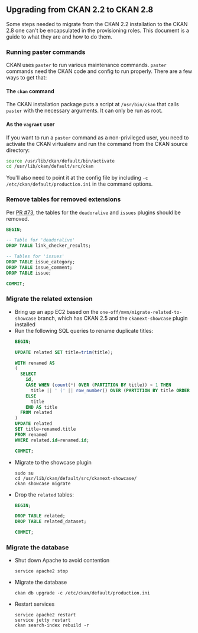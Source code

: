 ## Upgrading from CKAN 2.2 to CKAN 2.8

Some steps needed to migrate from the CKAN 2.2 installation to the CKAN 2.8 one can't be
encapsulated in the provisioning roles.  This document is a guide to what they are and how to
do them.

### Running paster commands

CKAN uses `paster` to run various maintenance commands. `paster` commands need the CKAN code and config to run properly. There are a few ways to get that:

#### The `ckan` command
The CKAN installation package puts a script at `/usr/bin/ckan` that calls `paster` with the
necessary arguments.  It can only be run as root.

#### As the `vagrant` user
If you want to run a `paster` command as a non-privileged user, you need to activate the CKAN
virtualenv and run the command from the CKAN source directory:
```bash
source /usr/lib/ckan/default/bin/activate
cd /usr/lib/ckan/default/src/ckan
```
You'll also need to point it at the config file by including `-c /etc/ckan/default/production.ini`
in the command options.

### Remove tables for removed extensions

Per [PR #73](https://github.com/azavea/opendataphilly-ckan/pull/73), the tables for the
`deadoralive` and `issues` plugins should be removed.

```sql
BEGIN;

-- Table for 'deadoralive'
DROP TABLE link_checker_results;

-- Tables for 'issues'
DROP TABLE issue_category;
DROP TABLE issue_comment;
DROP TABLE issue;

COMMIT;
```

### Migrate the related extension

- Bring up an app EC2 based on the `one-off/mvm/migrate-related-to-showcase` branch, which has CKAN 2.5 and the `ckanext-showcase` plugin installed
- Run the following SQL queries to rename duplicate titles:
  ```sql
  BEGIN;

  UPDATE related SET title=trim(title);

  WITH renamed AS
  (
    SELECT
      id,
      CASE WHEN (count(*) OVER (PARTITION BY title)) > 1 THEN
        title || ' (' || row_number() OVER (PARTITION BY title ORDER BY id) || ')'
      ELSE
        title
      END AS title
    FROM related
  )
  UPDATE related
  SET title=renamed.title
  FROM renamed
  WHERE related.id=renamed.id;

  COMMIT;
  ```
- Migrate to the showcase plugin
  ```
  sudo su
  cd /usr/lib/ckan/default/src/ckanext-showcase/
  ckan showcase migrate
  ```
- Drop the `related` tables:
  ```sql
  BEGIN;

  DROP TABLE related;
  DROP TABLE related_dataset;

  COMMIT;
  ```

### Migrate the database

- Shut down Apache to avoid contention
  ```
  service apache2 stop
  ```
- Migrate the database
  ```
  ckan db upgrade -c /etc/ckan/default/production.ini
  ```
- Restart services
  ```
  service apache2 restart
  service jetty restart
  ckan search-index rebuild -r
  ```
